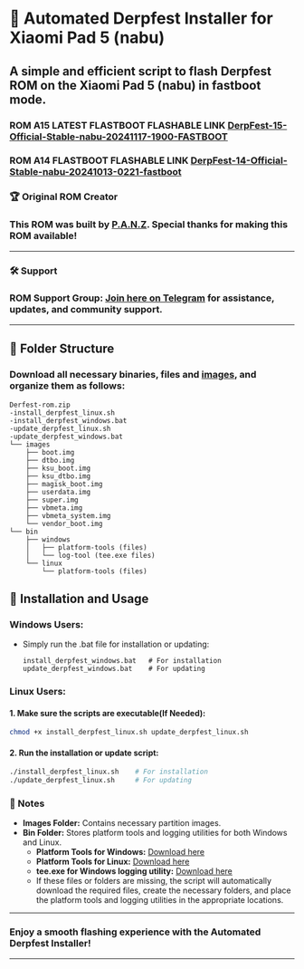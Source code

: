 # 🚀 Automated Derpfest Installer for Xiaomi Pad 5 (nabu)

## A simple and efficient script to flash Derpfest ROM on the Xiaomi Pad 5 (nabu) in fastboot mode.
### ROM A15 LATEST FLASTBOOT FLASHABLE LINK [DerpFest-15-Official-Stable-nabu-20241117-1900-FASTBOOT](https://1drv.ms/u/s!ArrRdTwOqQPll40xqgqDj2-ZyJmuqw?e=pWesCv)
### ROM A14 FLASTBOOT FLASHABLE LINK [DerpFest-14-Official-Stable-nabu-20241013-0221-fastboot](https://1drv.ms/u/s!ArrRdTwOqQPll4EqH9ISU1xpc2n1nA)
### 🏆 Original ROM Creator
### This ROM was built by [P.A.N.Z](https://github.com/ppanzenboeck). Special thanks for making this ROM available!
---
### 🛠 Support
### **ROM Support Group**: [Join here on Telegram](https://t.me/+x29bHVZKa9ZhZjBk) for assistance, updates, and community support.
---

## 📂 Folder Structure
### Download all necessary binaries, files and [images](https://github.com/ArKT-7/automated-nabu-derpfest-installer/releases/tag/derpfest-november), and organize them as follows:

```plaintext
Derfest-rom.zip
-install_derpfest_linux.sh
-install_derpfest_windows.bat
-update_derpfest_linux.sh
-update_derpfest_windows.bat
└── images
    ├── boot.img
    ├── dtbo.img
    ├── ksu_boot.img
    ├── ksu_dtbo.img
    ├── magisk_boot.img
    ├── userdata.img
    ├── super.img
    ├── vbmeta.img
    ├── vbmeta_system.img
    └── vendor_boot.img
└── bin
    ├── windows
    │   ├── platform-tools (files)
    │   └── log-tool (tee.exe files)
    └── linux
        └── platform-tools (files)
```

## 🔧 Installation and Usage

### Windows Users:
- Simply run the .bat file for installation or updating:
  ```plaintext
  install_derpfest_windows.bat   # For installation
  update_derpfest_windows.bat    # For updating
  ```
  
### Linux Users:
#### 1. Make sure the scripts are executable(If Needed):
   ```bash
   chmod +x install_derpfest_linux.sh update_derpfest_linux.sh
   ```
   
#### 2. Run the installation or update script:
   ```bash
   ./install_derpfest_linux.sh    # For installation
   ./update_derpfest_linux.sh     # For updating
   ```

### 📜 Notes
- **Images Folder:** Contains necessary partition images.
- **Bin Folder:** Stores platform tools and logging utilities for both Windows and Linux.
  - **Platform Tools for Windows:** [Download here](https://developer.android.com/studio/releases/platform-tools)  
  - **Platform Tools for Linux:** [Download here](https://developer.android.com/studio/releases/platform-tools)  
  - **tee.exe for Windows logging utility:** [Download here](https://github.com/dEajL3kA/tee-win32)
  - If these files or folders are missing, the script will automatically download the required files, create the necessary folders, and place the platform tools and logging utilities in the appropriate locations.


---
### Enjoy a smooth flashing experience with the **Automated Derpfest Installer**!
---

